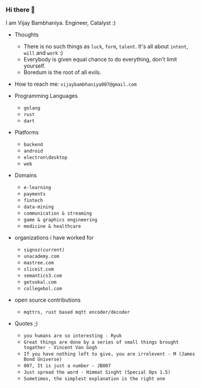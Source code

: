 ### Hi there 👋

I am Vijay Bambhaniya. Engineer, Catalyst :) 

 - Thoughts
   - There is no such things as `luck`, `form`, `talent`. It's all about `intent`, `will` and `work` :)
   - Everybody is given equal chance to do everything, don't limit yourself.
   - Boredum is the root of all evils.

- How to reach me: `vijaybambhaniya007@gmail.com`

- Programming Languages
    - `golang`
    - `rust`
    - `dart`

- Platforms
    - `backend`
    - `android`
    - `electron\desktop`
    - `web`
 
- Domains
  - `e-learning`
  - `payments`
  - `fintech`
  - `data-mining`
  - `communication & streaming`
  - `game & graphics engineering`
  - `medicine & healthcare`

- organizations i have worked for
  - `signoz(current)`
  - `unacademy.com`
  - `mastree.com`
  - `sliceit.com`
  - `semantics3.com`
  - `getvokal.com`
  - `collegebol.com`

- open source contributions
  - `mqttrs, rust based mqtt encoder/decoder`

- Quotes ;)
  - `you humans are so interesting - Ryuk`
  - `Great things are done by a series of small things brought togather - Vincent Van Gogh`
  - `If you have nothing left to give, you are irrelevent - M (James Bond Universe)`
  - `007, It is just a number - JB007`
  - `Just spread the word - Himmat Singht (Special Ops 1.5)`
  - `Sometimes, the simplest explanation is the right one`
